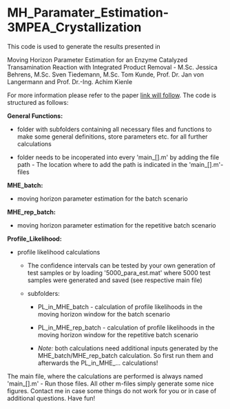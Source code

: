 # MH_Paramater_Estimation-3MPEA_Crystallization

This code is used to generate the results presented in 

Moving Horizon Parameter Estimation for an Enzyme Catalyzed Transamination Reaction with Integrated Product Removal - 
M.Sc. Jessica Behrens, M.Sc. Sven Tiedemann, M.Sc. Tom Kunde, Prof. Dr. Jan von Langermann  and Prof. Dr.-Ing. Achim Kienle

For more information please refer to the paper [link will follow]().
The code is structured as follows: 

**General Functions:**
- folder with subfolders containing all necessary files and functions to make some general definitions, store parameters etc. for all further calculations
* folder needs to be incoperated into every 'main_[].m' by adding the file path - The location where to add the path is indicated in the 'main_[].m'-files

**MHE_batch:** 
- moving horizon parameter estimation for the batch scenario

**MHE_rep_batch:** 
- moving horizon parameter estimation for the repetitive batch scenario 

**Profile_Likelihood:** 
- profile likelihood calculations
  - The confidence intervals can be tested by your own generation of test samples or by loading '5000_para_est.mat'
    where 5000 test samples were generated and saved (see respective main file)

  - subfolders:
    - PL_in_MHE_batch - calculation of profile likelihoods in the moving horizon window for the batch scenario
    - PL_in_MHE_rep_batch - calculation of profile likelihoods in the moving horizon window for the repetitive batch scenario
     
    - _Note:_ both calculations need additional inputs generated by the MHE_batch/MHE_rep_batch calculation. So first run them and afterwards the 
	      PL_in_MHE_... calculations!

The main file, where the calculations are performed is always named 'main_[].m' - Run those files. All other m-files simply generate some nice figures. Contact me in case some things do not work for you or in case of additional questions. Have fun!
